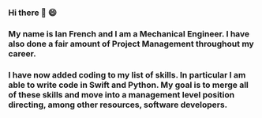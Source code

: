 ### Hi there 👋 😄
### My name is Ian French and I am a Mechanical Engineer. I have also done a fair amount of Project Management throughout my career.
### I have now added coding to my list of skills. In particular I am able to write code in Swift and Python. My goal is to merge all of these skills and move into a  management level position directing, among other resources, software developers.  

<!--
**IanFrench/IanFrench** is a ✨ _special_ ✨ repository because its `README.md` (this file) appears on your GitHub profile.

Here are some ideas to get you started:

- 🔭 I’m currently working on ...
- 🌱 I’m currently learning ...
- 👯 I’m looking to collaborate on ...
- 🤔 I’m looking for help with ...
- 💬 Ask me about ...
- 📫 How to reach me: ...
- 😄 Pronouns: ...
- ⚡ Fun fact: ...
-->
